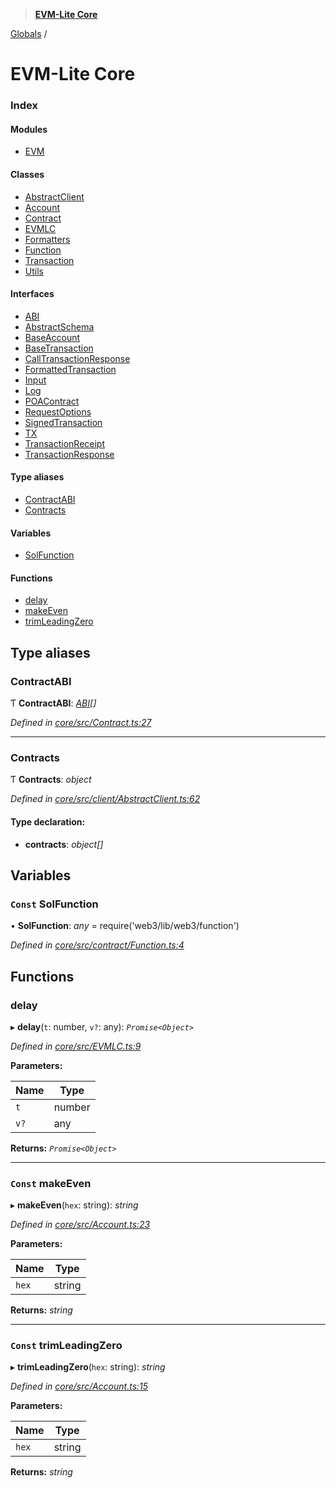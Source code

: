 > **[EVM-Lite Core](README.md)**

[Globals](globals.md) /

# EVM-Lite Core

### Index

#### Modules

* [EVM](modules/evm.md)

#### Classes

* [AbstractClient](classes/abstractclient.md)
* [Account](classes/account.md)
* [Contract](classes/contract.md)
* [EVMLC](classes/evmlc.md)
* [Formatters](classes/formatters.md)
* [Function](classes/function.md)
* [Transaction](classes/transaction.md)
* [Utils](classes/utils.md)

#### Interfaces

* [ABI](interfaces/abi.md)
* [AbstractSchema](interfaces/abstractschema.md)
* [BaseAccount](interfaces/baseaccount.md)
* [BaseTransaction](interfaces/basetransaction.md)
* [CallTransactionResponse](interfaces/calltransactionresponse.md)
* [FormattedTransaction](interfaces/formattedtransaction.md)
* [Input](interfaces/input.md)
* [Log](interfaces/log.md)
* [POAContract](interfaces/poacontract.md)
* [RequestOptions](interfaces/requestoptions.md)
* [SignedTransaction](interfaces/signedtransaction.md)
* [TX](interfaces/tx.md)
* [TransactionReceipt](interfaces/transactionreceipt.md)
* [TransactionResponse](interfaces/transactionresponse.md)

#### Type aliases

* [ContractABI](globals.md#contractabi)
* [Contracts](globals.md#contracts)

#### Variables

* [SolFunction](globals.md#const-solfunction)

#### Functions

* [delay](globals.md#delay)
* [makeEven](globals.md#const-makeeven)
* [trimLeadingZero](globals.md#const-trimleadingzero)

## Type aliases

###  ContractABI

Ƭ **ContractABI**: *[ABI](interfaces/abi.md)[]*

*Defined in [core/src/Contract.ts:27](https://github.com/mosaicnetworks/evm-lite-js/blob/578e9b5/packages/core/src/Contract.ts#L27)*

___

###  Contracts

Ƭ **Contracts**: *object*

*Defined in [core/src/client/AbstractClient.ts:62](https://github.com/mosaicnetworks/evm-lite-js/blob/578e9b5/packages/core/src/client/AbstractClient.ts#L62)*

#### Type declaration:

* **contracts**: *object[]*

## Variables

### `Const` SolFunction

• **SolFunction**: *any* =  require('web3/lib/web3/function')

*Defined in [core/src/contract/Function.ts:4](https://github.com/mosaicnetworks/evm-lite-js/blob/578e9b5/packages/core/src/contract/Function.ts#L4)*

## Functions

###  delay

▸ **delay**(`t`: number, `v?`: any): *`Promise<Object>`*

*Defined in [core/src/EVMLC.ts:9](https://github.com/mosaicnetworks/evm-lite-js/blob/578e9b5/packages/core/src/EVMLC.ts#L9)*

**Parameters:**

Name | Type |
------ | ------ |
`t` | number |
`v?` | any |

**Returns:** *`Promise<Object>`*

___

### `Const` makeEven

▸ **makeEven**(`hex`: string): *string*

*Defined in [core/src/Account.ts:23](https://github.com/mosaicnetworks/evm-lite-js/blob/578e9b5/packages/core/src/Account.ts#L23)*

**Parameters:**

Name | Type |
------ | ------ |
`hex` | string |

**Returns:** *string*

___

### `Const` trimLeadingZero

▸ **trimLeadingZero**(`hex`: string): *string*

*Defined in [core/src/Account.ts:15](https://github.com/mosaicnetworks/evm-lite-js/blob/578e9b5/packages/core/src/Account.ts#L15)*

**Parameters:**

Name | Type |
------ | ------ |
`hex` | string |

**Returns:** *string*